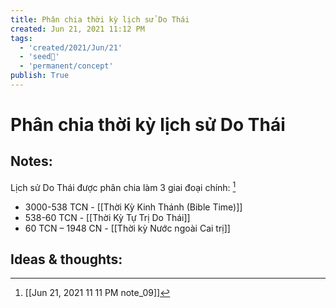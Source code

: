 ```yaml
---
title: Phân chia thời kỳ lịch sử Do Thái
created: Jun 21, 2021 11:12 PM
tags:
  - 'created/2021/Jun/21'
  - 'seed🥜'
  - 'permanent/concept'
publish: True
---
```

# Phân chia thời kỳ lịch sử Do Thái

## Notes:
Lịch sử Do Thái được phân chia làm 3 giai đoại chính: [^1]

- 3000-538 TCN - [[Thời Kỳ Kinh Thánh (Bible Time)]]
- 538-60 TCN - [[Thời Kỳ Tự Trị Do Thái]]
- 60 TCN – 1948 CN - [[Thời kỳ Nước ngoài Cai trị]]

## Ideas & thoughts:


 [^1]:[[Jun 21, 2021 11 11 PM note_09]]